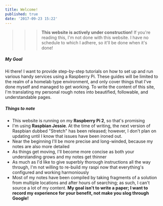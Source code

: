 ```yaml
---
title: Welcome!
published: true
date: '2017-09-23 15:22'
---
```


>>> **This website is actively under construction!** If you're reading this, I'm not done with this website. I have no schedule to which I adhere, so it'll be done when it's done!

##### My Goal
Hi there! I want to provide step-by-step tutorials on how to set up and run various handy services using a Raspberry Pi. These guides will be limited to the realm of a homelab type environment, and only cover things that I've done myself and managed to get working. To write the content of this site, I'm translating my personal rough notes into beautified, followable, and understandable pages. 

##### Things to note
* This website is running on my **Raspberry Pi 2**, so that's promising
* I'm using **Raspbian Jessie**. At the time of writing, the next version of Raspbian dubbed "Stretch" has been released; however, I don't plan on updating until I know that issues have been ironed out.
* Near the beginning I'll be more precise and long-winded, because my notes are also more detailed
* As things get moving, I'll become more concise as both your understanding grows and my notes get thinner
* As much as I'd like to give superbly thorough instructions all the way through, I'm not willing to re-build my raspi now that everything's configured and working harmoniously 
* Most of my notes have been compiled by taking fragments of a solution from multiple locations and after hours of searching; as such, I can't source a lot of my content. **My goal isn't to write a paper; I want to record my experience for your benefit, not make you slog through Google!**